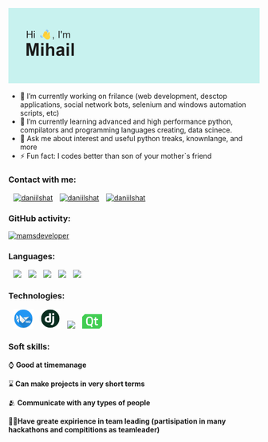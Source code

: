 <img src="https://github.com/mamsdeveloper/mamsdeveloper/blob/main/header.png"></img>

-   🔭 I’m currently working on frilance (web development, desctop applications, social network bots, selenium and windows automation scripts, etc)
-   🌱 I’m currently learning advanced and high performance python, compilators and programming languages creating, data scinece.
-   💬 Ask me about interest and useful python treaks, knownlange, and more
-   ⚡ Fun fact: I codes better than son of your mother`s friend

### Contact with me:

<p align="left">
<a style="margin-left: 10px;"href="https://t.me/butvin_mihail" target="blank"><img align="center" src="https://img.icons8.com/color/48/000000/telegram-app--v1.png" alt="daniilshat" height="40" width="40" /></a>
<a style="margin-left: 10px;"href="https://vk.com/belk1na_alena" target="blank"><img align="center" src="https://img.icons8.com/color/48/000000/vk-com.png" alt="daniilshat" height="40" width="40" /></a>
<a style="margin-left: 10px;"href="butvin.mihail@yandex.ru" alt="mamsdeveloper" target="blank"><img align="center" src="https://img.icons8.com/fluency/48/000000/mail.png" alt="daniilshat" height="40" width="40" /></a>
</p>

### GitHub activity:

<p align="left"> <a href="https://github.com/ryo-ma/github-profile-trophy"><img src="https://github-profile-trophy.vercel.app/?username=mamsdeveloper&theme=onedark&no-frame=true&no-bg=true&column=7" alt="mamsdeveloper" /></a> 
</p>

### Languages:

<p>
	<img style="margin-left: 10px;" src="https://img.icons8.com/color/48/000000/python--v2.png"/>
	<img style="margin-left: 10px;" src="https://img.icons8.com/color/48/000000/c-plus-plus-logo.png"/>
	<img style="margin-left: 10px;" src="https://img.icons8.com/color/48/000000/javascript--v1.png"/>
	<img style="margin-left: 10px;" src="https://img.icons8.com/color/48/000000/html-5--v1.png"/>
	<img style="margin-left: 10px;" src="https://img.icons8.com/color/48/000000/css3.png"/>
</p>

### Technologies:

<p>
	<a style="margin-left: 10px;" href="https://kivymd.readthedocs.io/en/latest/index.html"><img style="width: 40px;" src="https://github.com/mamsdeveloper/mamsdeveloper/blob/main/kivymd_logo.png"></img></a>
	<a style="margin-left: 10px;"><img style="width: 40px;" src="https://github.com/mamsdeveloper/mamsdeveloper/blob/main/django_logo.png"/></a>
	<a style="margin-left: 10px;"><img style="width: 40px;" src="https://img.icons8.com/color/48/000000/opencv.png"/></a>
	<a style="margin-left: 10px;"><img style="width: 40px;" src="https://github.com/mamsdeveloper/mamsdeveloper/blob/main/Qt_logo.png"></img></a>
</p>

### Soft skills:

<p>
	<p>⌚ <strong>Good at timemanage</strong></p>
	<p>⌛ <strong>Can make projects in very short terms</strong></p>
	<p>🫂 <strong>Communicate with any types of people</strong></p>
	<p>👨‍💼<strong>Have greate expirience in team leading (partisipation in many hackathons and compititions as teamleader)</strong></p>
</p>
